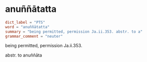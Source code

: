 # anuññātatta

``` toml
dict_label = "PTS"
word = "anuññātatta"
summary = "being permitted, permission Ja.ii.353. abstr. to a"
grammar_comment = "neuter"
```

being permitted, permission Ja.ii.353.

abstr. to anuññāta

